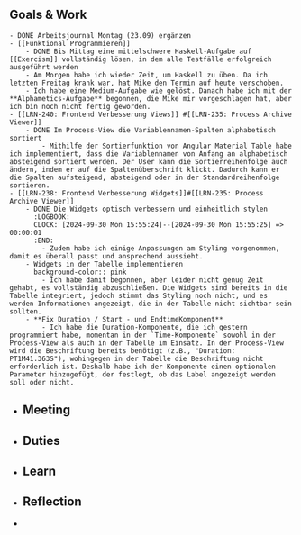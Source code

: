## Goals & Work
	- DONE Arbeitsjournal Montag (23.09) ergänzen
	- [[Funktional Programmieren]]
		- DONE Bis Mittag eine mittelschwere Haskell-Aufgabe auf [[Exercism]] vollständig lösen, in dem alle Testfälle erfolgreich ausgeführt werden
		- Am Morgen habe ich wieder Zeit, um Haskell zu üben. Da ich letzten Freitag krank war, hat Mike den Termin auf heute verschoben.
		- Ich habe eine Medium-Aufgabe wie gelöst. Danach habe ich mit der **Alphametics-Aufgabe** begonnen, die Mike mir vorgeschlagen hat, aber ich bin noch nicht fertig geworden.
	- [[LRN-240: Frontend Verbesserung Views]] #[[LRN-235: Process Archive Viewer]]
		- DONE Im Process-View die Variablennamen-Spalten alphabetisch sortiert
			- Mithilfe der Sortierfunktion von Angular Material Table habe ich implementiert, dass die Variablennamen von Anfang an alphabetisch absteigend sortiert werden. Der User kann die Sortierreihenfolge auch ändern, indem er auf die Spaltenüberschrift klickt. Dadurch kann er die Spalten aufsteigend, absteigend oder in der Standardreihenfolge sortieren.
	- [[LRN-238: Frontend Verbesserung Widgets]]#[[LRN-235: Process Archive Viewer]]
		- DONE Die Widgets optisch verbessern und einheitlich stylen
		  :LOGBOOK:
		  CLOCK: [2024-09-30 Mon 15:55:24]--[2024-09-30 Mon 15:55:25] =>  00:00:01
		  :END:
			- Zudem habe ich einige Anpassungen am Styling vorgenommen, damit es überall passt und ansprechend aussieht.
		- Widgets in der Tabelle implementieren
		  background-color:: pink
			- Ich habe damit begonnen, aber leider nicht genug Zeit gehabt, es vollständig abzuschließen. Die Widgets sind bereits in die Tabelle integriert, jedoch stimmt das Styling noch nicht, und es werden Informationen angezeigt, die in der Tabelle nicht sichtbar sein sollten.
		- **Fix Duration / Start - und EndtimeKomponent**
			- Ich habe die Duration-Komponente, die ich gestern programmiert habe, momentan in der `Time-Komponente` sowohl in der Process-View als auch in der Tabelle im Einsatz. In der Process-View wird die Beschriftung bereits benötigt (z.B., "Duration: PT1M41.363S"), wohingegen in der Tabelle die Beschriftung nicht erforderlich ist. Deshalb habe ich der Komponente einen optionalen Parameter hinzugefügt, der festlegt, ob das Label angezeigt werden soll oder nicht.
- ## Meeting
- ## Duties
- ## Learn
- ## Reflection
-